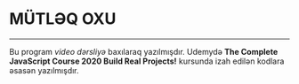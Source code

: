 # MÜTLƏQ OXU
---
Bu program *video dərsliyə* baxılaraq yazılmışdır.
Udemydə **The Complete JavaScript Course 2020 Build Real Projects!** kursunda izah edilən kodlara əsasən yazılmışdır.